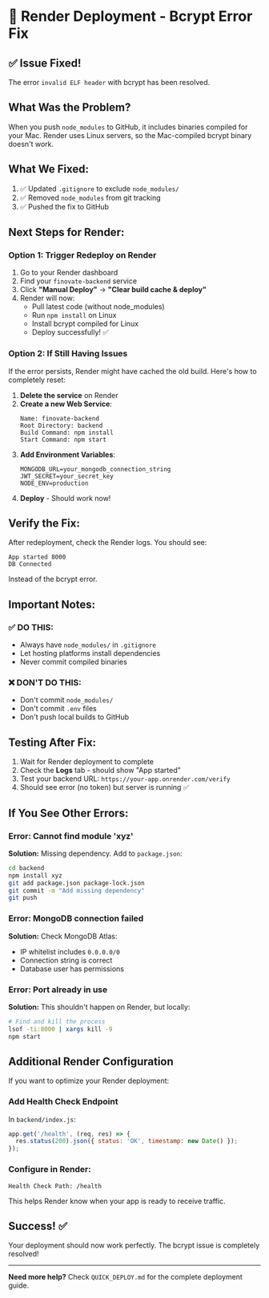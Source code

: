 # 🔧 Render Deployment - Bcrypt Error Fix

## ✅ Issue Fixed!

The error `invalid ELF header` with bcrypt has been resolved.

## What Was the Problem?

When you push `node_modules` to GitHub, it includes binaries compiled for your Mac. Render uses Linux servers, so the Mac-compiled bcrypt binary doesn't work.

## What We Fixed:

1. ✅ Updated `.gitignore` to exclude `node_modules/`
2. ✅ Removed `node_modules` from git tracking
3. ✅ Pushed the fix to GitHub

## Next Steps for Render:

### Option 1: Trigger Redeploy on Render

1. Go to your Render dashboard
2. Find your `finovate-backend` service
3. Click **"Manual Deploy"** → **"Clear build cache & deploy"**
4. Render will now:
   - Pull latest code (without node_modules)
   - Run `npm install` on Linux
   - Install bcrypt compiled for Linux
   - Deploy successfully! ✅

### Option 2: If Still Having Issues

If the error persists, Render might have cached the old build. Here's how to completely reset:

1. **Delete the service** on Render
2. **Create a new Web Service**:
   ```
   Name: finovate-backend
   Root Directory: backend
   Build Command: npm install
   Start Command: npm start
   ```
3. **Add Environment Variables**:
   ```
   MONGODB_URL=your_mongodb_connection_string
   JWT_SECRET=your_secret_key
   NODE_ENV=production
   ```
4. **Deploy** - Should work now!

## Verify the Fix:

After redeployment, check the Render logs. You should see:
```
App started 8000
DB Connected
```

Instead of the bcrypt error.

## Important Notes:

### ✅ DO THIS:
- Always have `node_modules/` in `.gitignore`
- Let hosting platforms install dependencies
- Never commit compiled binaries

### ❌ DON'T DO THIS:
- Don't commit `node_modules/`
- Don't commit `.env` files
- Don't push local builds to GitHub

## Testing After Fix:

1. Wait for Render deployment to complete
2. Check the **Logs** tab - should show "App started"
3. Test your backend URL: `https://your-app.onrender.com/verify`
4. Should see error (no token) but server is running ✅

## If You See Other Errors:

### Error: Cannot find module 'xyz'
**Solution:** Missing dependency. Add to `package.json`:
```bash
cd backend
npm install xyz
git add package.json package-lock.json
git commit -m "Add missing dependency"
git push
```

### Error: MongoDB connection failed
**Solution:** Check MongoDB Atlas:
- IP whitelist includes `0.0.0.0/0`
- Connection string is correct
- Database user has permissions

### Error: Port already in use
**Solution:** This shouldn't happen on Render, but locally:
```bash
# Find and kill the process
lsof -ti:8000 | xargs kill -9
npm start
```

## Additional Render Configuration

If you want to optimize your Render deployment:

### Add Health Check Endpoint

In `backend/index.js`:
```javascript
app.get('/health', (req, res) => {
  res.status(200).json({ status: 'OK', timestamp: new Date() });
});
```

### Configure in Render:
```
Health Check Path: /health
```

This helps Render know when your app is ready to receive traffic.

## Success! ✅

Your deployment should now work perfectly. The bcrypt issue is completely resolved!

---

**Need more help?** Check `QUICK_DEPLOY.md` for the complete deployment guide.
